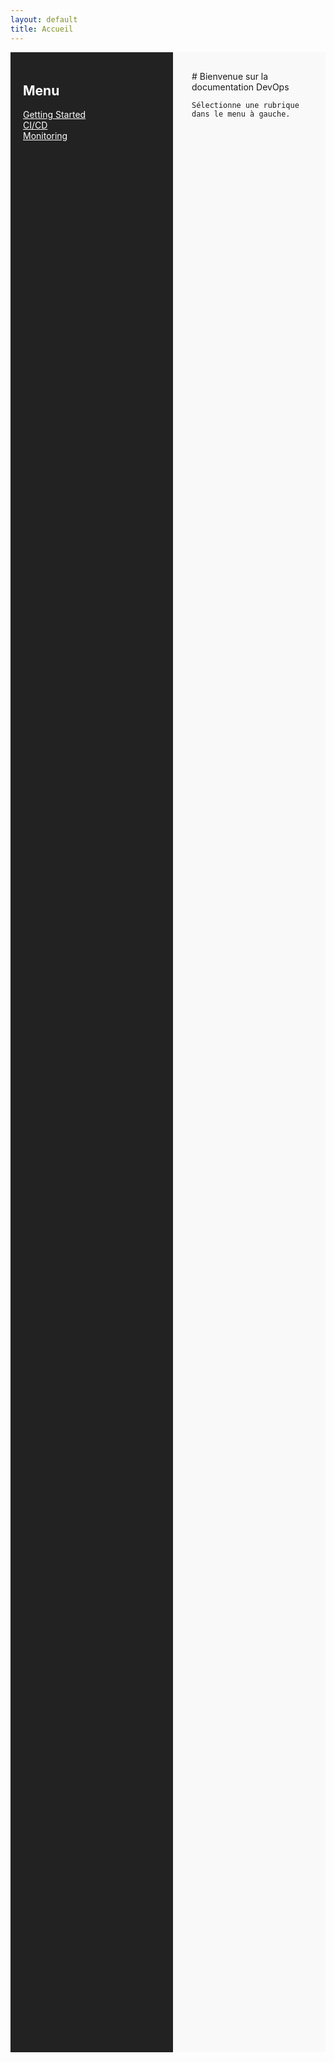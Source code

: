 ```yaml
---
layout: default
title: Accueil
---
```


<div style="display: flex; min-height: 80vh;">
  <nav style="width: 220px; background: #222; color: #fff; padding: 20px;">
    <h2>Menu</h2>
    <ul style="list-style: none; padding: 0;">
      <li><a href="pages/getting-started.md" style="color: #fff;">Getting Started</a></li>
      <li><a href="pages/cicd/cicd.md" style="color: #fff;">CI/CD</a></li>
      <li><a href="pages/monitoring/monitoring.md" style="color: #fff;">Monitoring</a></li>
    </ul>
  </nav>
  <main style="flex: 1; padding: 30px; background: #f9f9f9;">
    # Bienvenue sur la documentation DevOps

    Sélectionne une rubrique dans le menu à gauche.
  </main>
</div>